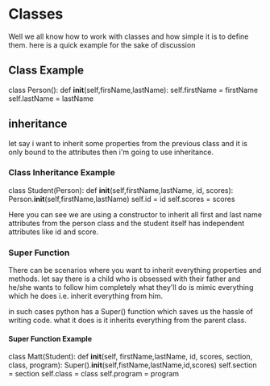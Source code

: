 # Classes

Well we all know how to work with classes and how simple it is to define them.
here is a quick example for the sake of discussion

## Class Example

class Person():
    def __init__(self,firsName,lastName):
        self.firstName = firstName
        self.lastName = lastName

## inheritance

let say i want to inherit some properties from the previous class and it is only bound to the attributes then i'm going to use inheritance.

### Class Inheritance Example

class Student(Person):
    def __init__(self,firstName,lastName, id, scores):
        Person.__init__(self,firstName,lastName)
        self.id = id
        self.scores = scores

Here you can see we are using a constructor to inherit all first and last name attributes from the person class and the student itself has independent attributes like id and score.

### Super Function

There can be scenarios where you want to inherit everything properties and methods.
let say there is a child who is obsessed with their father and he/she wants to follow him completely what they'll do is mimic everything which he does i.e. inherit everything from him.

in such cases python has a Super() function which saves us the hassle of writing code.
what it does is it inherits everything from the parent class.

#### Super Function Example

class Matt(Student):
    def __init__(self, firstName,lastName, id, scores, section, class, program):
        Super().__init__(self,fistName,lastName,id,scores)
        self.section = section
        self.class = class
        self.program = program

